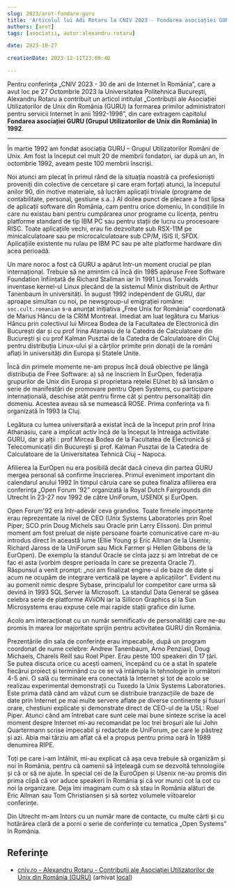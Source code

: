 ```yaml
---
slug: 2023/arot-fondare-guru
title: 'Articolul lui Adi Rotaru la CNIV 2023 - Fondarea asociației GURU'
authors: [arot]
tags: [asociatii, autor:alexandru.rotaru]

date: 2023-10-27

creationDate: 2023-12-11T23:09:40

---
```


Pentru conferința „CNIV 2023 - 30 de ani de Internet în România”,
care a avut loc pe 27 Octombrie 2023 la Universitatea Politehnica
București, Alexandru Rotaru a contribuit un articol intitulat
„Contribuții ale Asociației Utilizatorilor de Unix din România
(GURU) la formarea primilor administratori pentru servicii Internet
în anii 1992-1996”, din care extragem capitolul
**Fondarea asociației GURU (Grupul Utilizatorilor de Unix din România) în 1992**.

<!-- truncate -->

---

În martie 1992 am fondat asociația GURU – Grupul Utilizatorilor Români de Unix.
Am fost la început cel mult 20 de membrii fondatori, iar după un an, în octombrie 1992, aveam peste 100 membrii înscriși.

Noi atunci am plecat în primul rând de la situația noastră ca profesioniști proveniți din colective de cercetare și care eram forțați atunci, la începutul anilor 90, din motive materiale, să lucrăm aplicații triviale (programe de contabilitate, personal, gestiune s.a..) Al doilea punct de plecare a fost lipsa de aplicații software din România, cam pentru orice domeniu, în condițiile în care nu existau bani pentru cumpărarea unor programe cu licența, pentru platforme standard de tip IBM PC sau pentru stații de lucru cu procesoare RISC. Toate aplicațiile vechi, erau fie dezvoltate sub RSX-11M pe minicalculatoare sau pe microcalculatoare sub CP/M, ISIS II, SFDX. Aplicațiile existente nu rulau pe IBM PC sau pe alte platforme hardware din acea perioadă.

Un mare noroc a fost că GURU a apărut într-un moment crucial pe plan internațional. Trebuie să ne amintim că încă din 1985 apăruse Free Software Foundation înființată de Richard Stallman iar în 1991 Linus Torvalds inventase kernel-ul Linux plecând de la sistemul Minix distribuit de Arthur Tanenbaum în universități. În august 1992 independent de GURU, dar aproape simultan cu noi, pe newsgroup-ul emigrației române: `soc.cult.romanian` s-a anunțat inițiativa „Free Unix for România” coordonată de Marius Hâncu de la CRIM Montreal. Imediat am luat legătura cu Marius Hâncu prin colectivul lui Mircea Bodea de la Facultatea de Electronică din București dar și cu prof Irina Atanasiu de la Catedra de Calculatoare din București și cu prof Kalman Pusztai de la Catedra de Calculatoare din Cluj pentru distribuția Linux-ului și a cărților primite prin donații de la români aflați în universități din Europa și Statele Unite.

Încă din primele momente ne-am propus încă două obiective pe lângă distribuția de Free Software:
a) să ne înscriem în EurOpen, federația grupurilor de Unix din Europa și proprietara rețelei EUnet
b) să lansăm o serie de manifestări de promovare pentru Open Systems, cu participare internațională, deschise atât pentru firme cât și pentru personalități din domeniu. Acestea aveau să se numească ROSE. Prima conferința va fi organizată în 1993 la Cluj.

Legătura cu lumea universitară a existat încă de la început prin prof Irina
Athanasiu, care a implicat activ încă de la început la întreaga activitate GURU, dar și alții : prof Mircea Bodea de la Facultatea de Electronică și Telecomunicații din București și prof. Kalman Pusztai de la Catedra de Calculatoare de la Universitatea Tehnică Cluj – Napoca.

Afilierea la EurOpen nu era posibilă decât dacă cineva din partea GURU mergea personal să confirme înscrierea. Primul eveniment important din calendarul anului 1992 în timpul căruia care se putea finaliza afilierea era conferința „Open Forum '92” organizată la Royal Dutch Fairgrounds din Utrecht în 23-27 nov 1992 de către UniForum, USENIX și EurOpen.

Open Forum'92 era într-adevăr ceva grandios. Toate firmele importante erau reprezentate la nivel de CEO (Unix Systems Laboratories prin Roel Piper; SCO prin Doug Michels sau Oracle prin Larry Elisson). Din primul moment am fost preluat de niște persoane foarte comunicative care m-au introdus direct în această lume (Ellie Young și Eric Allman de la Usenix; Richard Jaross de la UniForum sau Mick Farmer și Hellen Gibbons de la EurOpen). De exemplu la standul Oracle se cînta jazz și
am întrebat de ce fac ei asta (vorbim despre perioada în care se prezenta Oracle 7). Răspunsul a venit prompt: „noi am finalizat engine-ul de baze de date și acum ne ocupăm de integrare verticală pe layere a aplicațiilor”. Evident nu au pomenit nimic despre Sybase, principalul lor competitor care urma să devină în 1993 SQL Server la Microsoft. La standul Data General se găsea celebra serie de platforme AViiON iar la Sillicon Graphics și la Sun Microsystems erau expuse cele mai rapide stații grafice din lume.

Acolo am interacționat cu un număr semnificativ de personalități care ne-au promis în marea lor majoritate sprijin pentru activitatea GURU din România.

Prezentările din sala de conferințe erau impecabile, după un program coordonat de nume celebre: Andrew Tanenbaum, Arno Penziasl, Doug Michaels, Charels Reill sau Roel Piper. Erau peste 100 speakeri din 17 țări. Se putea discuta orice cu acești oameni, începând cu ce a stat în spatele fiecărui proiect și terminând cu ce se vă întâmpla în tehnologie în următori 4-5 ani. O sală cu terminale era conectată la Internet și tot de acolo se realizau experimental demonstrații cu Tuxedo la Unix Systems Laboratories. Este prima dată când am văzut cum se distribuie tranzacțiile de baze de date prin Internet pe mai multe servere aflate pe diverse continente și fusuri orare, chestiuni explicate și demonstrate direct de CEO-ul de la USL: Roel Piper. Atunci când am întrebat care sunt cele mai bune sinteze scrise la acel moment despre Internet mi-au recomandat pe loc trei broșuri ale lui John Quartermann scrise impecabil și redactate de UniForum, pe care le păstrez și azi. Abia mai târziu am aflat că el a propus pentru prima oară în 1989 denumirea RIPE.

Toți pe care i-am întâlnit, mi-au explicat că așa ceva trebuie să organizăm și noi în România, pentru că oamenii să înțeleagă cum se dezvoltă tehnologiile și că or să ne ajute. În special cei de la EuroOpen și Usenix ne-au promis din prima clipă că vor aduce speakeri în România și că vor munci cot la cot cu noi la organizare. Deja îmi imaginam cum o să stau în România alături de Eric Allman sau Tom Christiansen și să sortez volumele viitoarelor conferințe.

Din Utrecht m-am întors cu un număr mare de contacte, cu multe cârti și cu hotărârea clară de a porni o serie de conferințe cu tematica „Open Systems” în România.

## Referințe

- [cniv.ro - Alexandru Rotaru - Contribuții ale Asociației Utilizatorilor de Unix din România (GURU)](https://cniv.ro/documents/26/CNIV_Volum_Aniversar_2023_-_Versiune_Online_DPxioQg.pdf) (arhivat [local](https://cronica-it.github.io/arhiva/))
